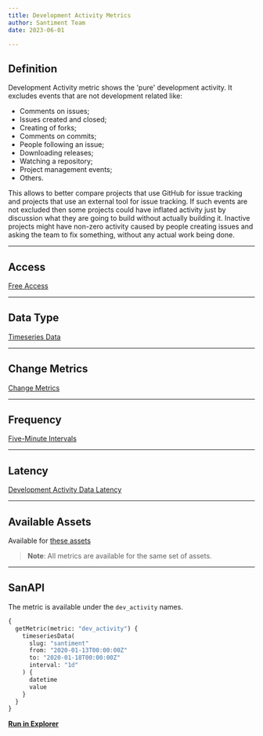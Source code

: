 ```yaml
---
title: Development Activity Metrics
author: Santiment Team
date: 2023-06-01

---
```


## Definition

Development Activity metric shows the 'pure' development activity. It excludes events that are not development related like:

- Comments on issues;
- Issues created and closed;
- Creating of forks;
- Comments on commits;
- People following an issue;
- Downloading releases;
- Watching a repository;
- Project management events;
- Others.

This allows to better compare projects that use GitHub for issue tracking and
projects that use an external tool for issue tracking. If such events are not
excluded then some projects could have inflated activity just by discussion
what they are going to build without actually building it. Inactive projects
might have non-zero activity caused by people creating issues and asking the team to fix something, without any actual work being done.

---

## Access

[Free Access](/metrics/details/access#free-access)

---

## Data Type

[Timeseries Data](/metrics/details/data-type#timeseries-data)

---

## Change Metrics

[Change Metrics](/metrics/details/change_metrics)

---

## Frequency

[Five-Minute Intervals](/metrics/details/frequency#five-minute-frequency)

---

## Latency

[Development Activity Data Latency](/metrics/details/latency#development-activity-latency)

---

## Available Assets

Available for [these assets](https://api.santiment.net/graphiql?variables=&query=%7B%0A%20%20getMetric(metric:%20%22dev_activity%22)%20%7B%0A%20%20%20%20metadata%20%7B%0A%20%20%20%20%20%20availableSlugs%0A%20%20%20%20%7D%0A%20%20%7D%0A%7D%0A)

> **Note**: All metrics are available for the same set of assets.

---

## SanAPI

The metric is available under the `dev_activity`  names.

```graphql
{
  getMetric(metric: "dev_activity") {
    timeseriesData(
      slug: "santiment"
      from: "2020-01-13T00:00:00Z"
      to: "2020-01-18T00:00:00Z"
      interval: "1d"
    ) {
      datetime
      value
    }
  }
}
```

**[Run in Explorer](<https://api.santiment.net/graphiql?query=%7B%0A%20%20getMetric(metric%3A%20%22dev_activity%22)%20%7B%0A%20%20%20%20timeseriesData(%0A%20%20%20%20%20%20slug%3A%20%22santiment%22%0A%20%20%20%20%20%20from%3A%20%222020-01-13T00%3A00%3A00Z%22%0A%20%20%20%20%20%20to%3A%20%222020-01-18T00%3A00%3A00Z%22%0A%20%20%20%20%20%20interval%3A%20%221d%22)%20%7B%0A%20%20%20%20%20%20%20%20datetime%0A%20%20%20%20%20%20%20%20value%0A%20%20%20%20%7D%0A%20%20%7D%0A%7D%0A&variables=>)**
